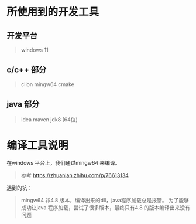 

# 所使用到的开发工具

## 开发平台
> windows 11

## c/c++ 部分
> clion 
> mingw64
> cmake

## java 部分
> idea
> maven
> jdk8 (64位)



# 编译工具说明

在windows 平台上，我们通过mingw64 来编译。
> 参考 https://zhuanlan.zhihu.com/p/76613134
> 
> 

遇到的坑：
> mingw64 非4.8 版本，编译出来的dll，java程序加载总是报错。
> 为了能够成功让java 程序加载，尝试了很多版本，最终只有4.8 的版本编译出来没有问题